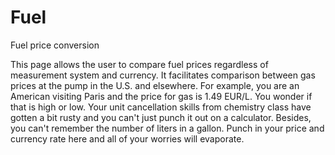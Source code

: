 # Fuel
Fuel price conversion

This page allows the user to compare fuel prices regardless of measurement system and currency. It facilitates comparison between gas prices at the pump in the U.S. and elsewhere. For example, you are an American visiting Paris and the price for gas is 1.49 EUR/L. You wonder if that is high or low. Your unit cancellation skills from chemistry class have gotten a bit rusty and you can't just punch it out on a calculator. Besides, you can't remember the number of liters in a gallon. Punch in your price and currency rate here and all of your worries will evaporate.
